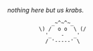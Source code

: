 *nothing here but us krabs.*

                  _~^~^~_
              \) /  o o  \ (/
                '_   -   _'
                / '-----' \

